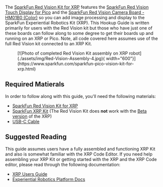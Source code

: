 The [SparkFun Red Vision Kit for XRP](https://www.sparkfun.com/sparkfun-pico-vision-kit-for-xrp.html) features the [SparkFun Red Vision Touch Display for Pico]() and the [SparkFun Red Vision Camera Board - HM01B0 (Color)]() so you can add image processing and display to the SparkFun Experiential Robotics Kit (XRP). This Hookup Guide is written primarily for users with the Red Vision kit but those who have just one of these boards can follow along to some degree to get their boards up and running on an XRP or Pico. Note, all code covered here assumes use of the full Red Vision kit connected to an XRP Kit.

<figure markdown>
[![Photo of completed Red Vision Kit assembly on XRP robot](./assets/img/Red-Vision-Assembly-4.jpg){ width="600"}](https://www.sparkfun.com/sparkfun-pico-vision-kit-for-xrp.html)
</figure>

## Required Matierals

In order to follow along with this guide, you'll need the following materials:

* [SparkFun Red Vision Kit for XRP](https://www.sparkfun.com/sparkfun-pico-vision-kit-for-xrp.html)
* [SparkFun XRP Kit](https://www.sparkfun.com/experiential-robotics-platform-xrp-kit.html) (The Red Vision Kit does **not** work with the [Beta version](https://www.sparkfun.com/experiential-robotics-platform-xrp-kit-beta.html) of the XRP)
* [USB-C Cable](https://www.sparkfun.com/reversible-usb-a-to-c-cable-0-8m.html)

## Suggested Reading

This guide assumes users have a fully assembled and functioning XRP Kit and also is somewhat familiar with the XRP Code Editor. If you need help assembling your XRP Kit or getting started with the XRP and the XRP Code editor, please read through the following documentation:

* [XRP Users Guide](https://xrpusersguide.readthedocs.io/en/latest/course/introduction.html)
* [Experiential Robotics Platform Docs](https://introtoroboticsv2.readthedocs.io/en/latest/)
